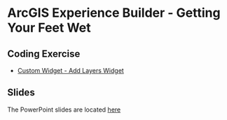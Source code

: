 # ArcGIS Experience Builder - Getting Your Feet Wet

## Coding Exercise ##
- [Custom Widget - Add Layers Widget][lab1]

## Slides ##
The PowerPoint slides are located [here][slides]

[lab1]: https://github.com/paulhedlund/experiencebuilderGISLIS/blob/main/Exercises/Widget1.md
[slides]: ./Slides/ArcGIS_Experience_Builder_GISLIS.pptx
